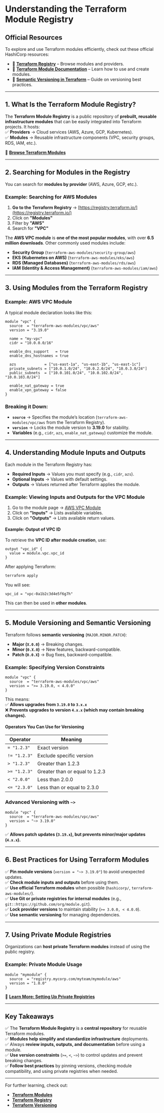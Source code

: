 # **Understanding the Terraform Module Registry**  

## **Official Resources**  
To explore and use Terraform modules efficiently, check out these official HashiCorp resources:  
- 📌 **[Terraform Registry](https://registry.terraform.io/)** – Browse modules and providers.  
- 📌 **[Terraform Module Documentation](https://developer.hashicorp.com/terraform/language/modules)** – Learn how to use and create modules.  
- 📌 **[Semantic Versioning in Terraform](https://developer.hashicorp.com/terraform/language/expressions/version-constraints)** – Guide on versioning best practices.  

---

## **1. What Is the Terraform Module Registry?**  

The **Terraform Module Registry** is a public repository of **prebuilt, reusable infrastructure modules** that can be easily integrated into Terraform projects. It hosts:  
✅ **Providers** → Cloud services (AWS, Azure, GCP, Kubernetes).  
✅ **Modules** → Reusable infrastructure components (VPC, security groups, RDS, IAM, etc.).  

📌 **[Browse Terraform Modules](https://registry.terraform.io/browse/modules)**  

---

## **2. Searching for Modules in the Registry**  

You can search for **modules by provider** (AWS, Azure, GCP, etc.).  

### **Example: Searching for AWS Modules**  
1. **Go to the Terraform Registry** → [https://registry.terraform.io/](https://registry.terraform.io/)  
2. Click on **"Modules"**  
3. Filter by **"AWS"**  
4. Search for **"VPC"**  

The **AWS VPC module** is **one of the most popular modules**, with over **6.5 million downloads**. Other commonly used modules include:  
- **Security Group** (`terraform-aws-modules/security-group/aws`)  
- **EKS (Kubernetes on AWS)** (`terraform-aws-modules/eks/aws`)  
- **RDS (Managed Databases)** (`terraform-aws-modules/rds/aws`)  
- **IAM (Identity & Access Management)** (`terraform-aws-modules/iam/aws`)  

---

## **3. Using Modules from the Terraform Registry**  

### **Example: AWS VPC Module**  
A typical module declaration looks like this:  

```hcl
module "vpc" {
  source  = "terraform-aws-modules/vpc/aws"
  version = "3.19.0"

  name = "my-vpc"
  cidr = "10.0.0.0/16"

  enable_dns_support   = true
  enable_dns_hostnames = true

  azs             = ["us-east-1a", "us-east-1b", "us-east-1c"]
  private_subnets = ["10.0.1.0/24", "10.0.2.0/24", "10.0.3.0/24"]
  public_subnets  = ["10.0.101.0/24", "10.0.102.0/24", "10.0.103.0/24"]

  enable_nat_gateway = true
  enable_vpn_gateway = false
}
```
### **Breaking it Down:**
- **`source`** → Specifies the module’s location (`terraform-aws-modules/vpc/aws` from the Terraform Registry).  
- **`version`** → Locks the module version to **3.19.0** for stability.  
- **Variables** (e.g., `cidr`, `azs`, `enable_nat_gateway`) customize the module.  

---

## **4. Understanding Module Inputs and Outputs**  

Each module in the Terraform Registry has:  
- **Required Inputs** → Values you must specify (e.g., `cidr`, `azs`).  
- **Optional Inputs** → Values with default settings.  
- **Outputs** → Values returned after Terraform applies the module.

### **Example: Viewing Inputs and Outputs for the VPC Module**  
1. Go to the module page → [AWS VPC Module](https://registry.terraform.io/modules/terraform-aws-modules/vpc/aws/latest)  
2. Click on **"Inputs"** → Lists available variables.  
3. Click on **"Outputs"** → Lists available return values.

#### **Example: Output of VPC ID**
To retrieve the **VPC ID after module creation**, use:  
```hcl
output "vpc_id" {
  value = module.vpc.vpc_id
}
```
After applying Terraform:  
```sh
terraform apply
```
You will see:  
```
vpc_id = "vpc-0a1b2c3d4e5f6g7h"
```
This can then be used in **other modules**.

---

## **5. Module Versioning and Semantic Versioning**  

Terraform follows **semantic versioning** (`MAJOR.MINOR.PATCH`):  
- **Major (`X.0.0`)** → Breaking changes.  
- **Minor (`0.X.0`)** → New features, backward-compatible.  
- **Patch (`0.0.X`)** → Bug fixes, backward-compatible.  

### **Example: Specifying Version Constraints**
```hcl
module "vpc" {
  source  = "terraform-aws-modules/vpc/aws"
  version = ">= 3.19.0, < 4.0.0"
}
```
This means:  
✅ **Allows upgrades from `3.19.0` to `3.x.x`**  
❌ **Prevents upgrades to version `4.x.x` (which may contain breaking changes).**  

#### **Operators You Can Use for Versioning**
| Operator | Meaning |
|----------|---------|
| `= "1.2.3"` | Exact version |
| `!= "1.2.3"` | Exclude specific version |
| `> "1.2.3"` | Greater than 1.2.3 |
| `>= "1.2.3"` | Greater than or equal to 1.2.3 |
| `< "2.0.0"` | Less than 2.0.0 |
| `<= "2.3.0"` | Less than or equal to 2.3.0 |

### **Advanced Versioning with `~>`**
```hcl
module "vpc" {
  source  = "terraform-aws-modules/vpc/aws"
  version = "~> 3.19.0"
}
```
✅ **Allows patch updates (`3.19.x`), but prevents minor/major updates (`4.x.x`).**  

---

## **6. Best Practices for Using Terraform Modules**  

✅ **Pin module versions** (`version = "~> 3.19.0"`) to avoid unexpected updates.  
✅ **Check module inputs and outputs** before using them.  
✅ **Use official Terraform modules** when possible (`hashicorp/`, `terraform-aws-modules/`).  
✅ **Use Git or private registries for internal modules** (e.g., `git::https://github.com/org/module.git`).  
✅ **Lock provider versions** to maintain stability (`>= 3.0.0, < 4.0.0`).  
✅ **Use semantic versioning** for managing dependencies.  

---

## **7. Using Private Module Registries**  

Organizations can **host private Terraform modules** instead of using the public registry.  

### **Example: Private Module Usage**
```hcl
module "mymodule" {
  source  = "registry.mycorp.com/myteam/mymodule/aws"
  version = "1.0.0"
}
```
📌 **[Learn More: Setting Up Private Registries](https://developer.hashicorp.com/terraform/enterprise/modules/registry)**  

---

## **Key Takeaways**  

✅ The **Terraform Module Registry** is a **central repository** for reusable Terraform modules.  
✅ **Modules help simplify and standardize infrastructure** deployments.  
✅ Always **review inputs, outputs, and documentation** before using a module.  
✅ **Use version constraints** (`>=`, `<`, `~>`) to control updates and prevent breaking changes.  
✅ **Follow best practices** by pinning versions, checking module compatibility, and using private registries when needed.  

---

For further learning, check out:  
- **[Terraform Modules](https://developer.hashicorp.com/terraform/language/modules)**  
- **[Terraform Registry](https://registry.terraform.io/)**  
- **[Terraform Versioning](https://developer.hashicorp.com/terraform/language/expressions/version-constraints)**  
